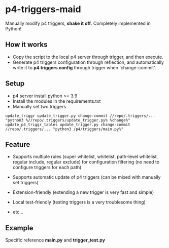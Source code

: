 ﻿# p4-triggers-maid

Manually modify p4 triggers, **shake it off**. Completely implemented in Python!

## How it works

- Copy the script to the local p4 server through trigger, and then execute.
- Generate p4 triggers configuration through reflection, and automatically write it to **p4 triggers config** through
  trigger when 'change-commit'.

## Setup

- p4 server install python >= 3.9
- Install the modules in the requirements.txt
- Manually set two triggers

```
update_triggr update_trigger.py change-commit //repo/.triggers/... "python3 %//repo/.triggers/update_trigger.py% %change%"
update_p4_triggr_tables update_trigger.py change-commit //repo/.triggers/... "python3 /p4/triggers/main.py%"
```

## Feature

- Supports multiple rules (super whitelist, whitelist, path-level whitelist, regular include, regular exclude) for
  configuration filtering (no need to configure triggers for each path)

- Supports automatic update of p4 triggers (can be mixed with manually set triggers)

- Extension-friendly (extending a new trigger is very fast and simple)

- Local test-friendly (testing triggers is a very troublesome thing)

- etc...

## Example

Specific reference **main.py** and **trigger_test.py**

